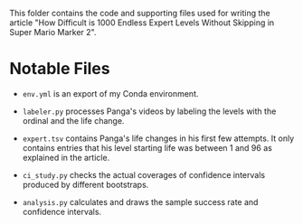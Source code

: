 This folder contains the code and supporting files used for writing the article "How Difficult is 1000 Endless Expert Levels Without Skipping in Super Mario Marker 2".

# Notable Files

* `env.yml` is an export of my Conda environment.

* `labeler.py` processes Panga's videos by labeling the levels with the ordinal and the life change.

* `expert.tsv` contains Panga's life changes in his first few attempts. It only contains entries that his level starting life was between 1 and 96 as explained in the article.

* `ci_study.py` checks the actual coverages of confidence intervals produced by different bootstraps.

* `analysis.py` calculates and draws the sample success rate and confidence intervals.